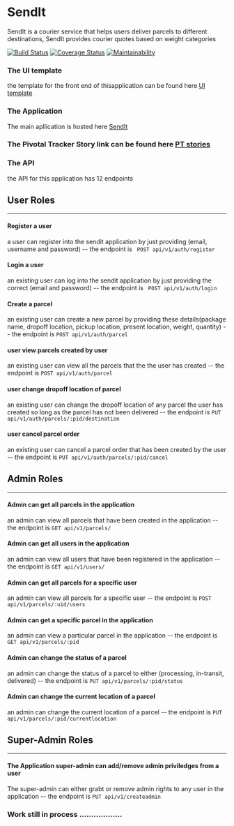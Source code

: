 # SendIt
SendIt is a courier service that helps users deliver parcels to different destinations, SendIt provides courier quotes based on weight categories

[![Build Status](https://travis-ci.com/bobbylemm/SendIt.svg?branch=develop)](https://travis-ci.com/bobbylemm/SendIt)
[![Coverage Status](https://coveralls.io/repos/github/bobbylemm/SendIt/badge.svg?branch=ch-integrate-test-coverage-161812475)](https://coveralls.io/github/bobbylemm/SendIt?branch=ch-integrate-test-coverage-161812475)
[![Maintainability](https://api.codeclimate.com/v1/badges/068a30f75ccd73ecebd3/maintainability)](https://codeclimate.com/github/bobbylemm/SendIt/maintainability)

<h3>The UI template</h3>
<p>the template for the front end of thisapplication can be found here <a href='https://bobbylemm.github.io/SendIt/'>UI template
</a></p>

<h3>The Application</h3>
<p>The main apllication is hosted here <a href='https://fathomless-spire-38172.herokuapp.com/'>SendIt</a></p>

<h3>The Pivotal Tracker Story link can be found here <a href='https://www.pivotaltracker.com/n/projects/2213096'>PT stories</a></h3>

<h3>The API</h3>
<p>the API for this application has 12 endpoints</p>

<h2>User Roles</h2>
<hr/>
<h4>Register a user</h4>
<p>a user can register into the sendit application by just providing (email, username and password) -- the endpoint is <code> POST api/v1/auth/register</code></p>

<h4>Login a user</h4>
<p>an existing user can log into the sendit application by just providing the correct (email and password) -- the endpoint is <code> POST api/v1/auth/login</code></p>

<h4>Create a parcel</h4>
<p>an existing user can create a new parcel by providing these details(package name, dropoff location, pickup location, present location, weight, quantity) -- the endpoint is <code>POST api/v1/auth/parcel</code></p>

<h4>user view parcels created by user</h4>
<p>an existing user can view all the parcels that the the user has created -- the endpoint is <code>POST api/v1/auth/parcel</code></p>

<h4>user change dropoff location of parcel</h4>
<p>an existing user can change the dropoff location of any parcel the user has created so long as the parcel has not been delivered -- the endpoint is <code>PUT api/v1/auth/parcels/:pid/destination</code></p>

<h4>user cancel parcel order</h4>
<p>an existing user can cancel a parcel order that has been created by the user -- the endpoint is <code>PUT api/v1/auth/parcels/:pid/cancel</code></p>

<h2>Admin Roles</h2>
<hr/>
<h4>Admin can get all parcels in the application</h4>
<p>an admin can view all parcels that have been created in the application -- the endpoint is <code>GET api/v1/parcels/</code></p>

<h4>Admin can get all users in the application</h4>
<p>an admin can view all users that have been registered in the application -- the endpoint is <code>GET api/v1/users/</code></p>

<h4>Admin can get all parcels for a specific user</h4>
<p>an admin can view all parcels for a specific user -- the endpoint is <code>POST api/v1/parcels/:uid/users</code></p>

<h4>Admin can get a specific parcel in the application</h4>
<p>an admin can view a particular parcel in the application -- the endpoint is <code>GET api/v1/parcels/:pid</code></p>

<h4>Admin can change the status of a parcel</h4>
<p>an admin can change the status of a parcel to either (processing, in-transit, delivered) -- the endpoint is <code>PUT api/v1/parcels/:pid/status</code></p>

<h4>Admin can change the current location of a parcel</h4>
<p>an admin can change the current location of a parcel -- the endpoint is <code>PUT api/v1/parcels/:pid/currentlocation</code></p>

<h2>Super-Admin Roles</h2>
<hr/>
<h4>The Application super-admin can add/remove admin priviledges from a user</h4>
<p>The super-admin can either grabt or remove admin rights to any user in the application -- the endpoint is <code>PUT api/v1/createadmin</code></p>

<h3>Work still in process ..................</h3>
